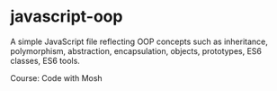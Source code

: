 # javascript-oop
A simple JavaScript file reflecting OOP concepts such as inheritance, polymorphism, abstraction, encapsulation, objects, prototypes, ES6 classes, ES6 tools.

Course: Code with Mosh
